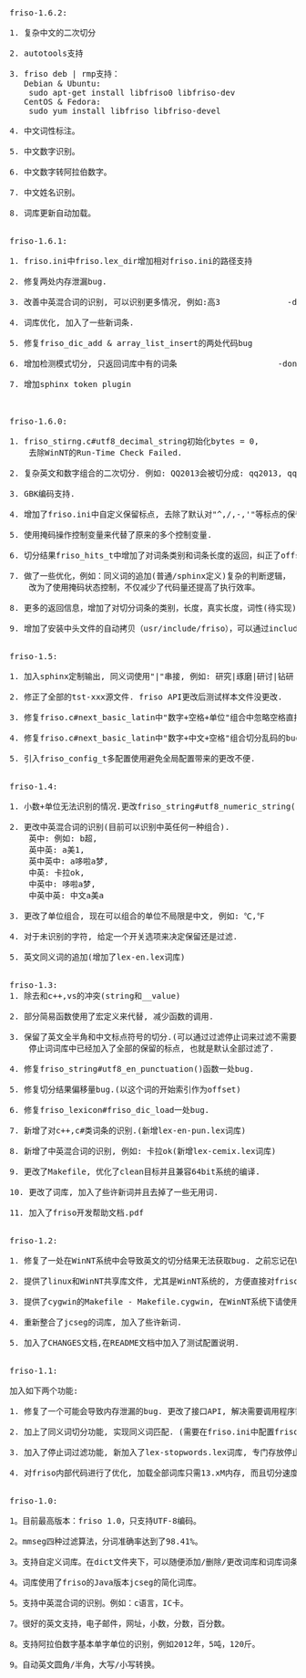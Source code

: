 <pre>
friso-1.6.2:

1. 复杂中文的二次切分

2. autotools支持

3. friso deb | rmp支持：
   Debian & Ubuntu:
	sudo apt-get install libfriso0 libfriso-dev
   CentOS & Fedora:
	sudo yum install libfriso libfriso-devel

4. 中文词性标注。

5. 中文数字识别。

6. 中文数字转阿拉伯数字。

7. 中文姓名识别。

8. 词库更新自动加载。


friso-1.6.1:

1. friso.ini中friso.lex_dir增加相对friso.ini的路径支持			-done

2. 修复两处内存泄漏bug.											-done

3. 改善中英混合词的识别, 可以识别更多情况, 例如:高3				-done

4. 词库优化, 加入了一些新词条.									-done

5. 修复friso_dic_add & array_list_insert的两处代码bug			-done

6. 增加检测模式切分, 只返回词库中有的词条						-done

7. 增加sphinx token plugin



friso-1.6.0:

1. friso_stirng.c#utf8_decimal_string初始化bytes = 0, 
	去除WinNT的Run-Time Check Failed.											-done

2. 复杂英文和数字组合的二次切分. 例如: QQ2013会被切分成: qq2013, qq, 2013.		-done

3. GBK编码支持.																	-done

4. 增加了friso.ini中自定义保留标点, 去除了默认对"^,/,-,'"等标点的保留.			-done

5. 使用掩码操作控制变量来代替了原来的多个控制变量.								-done

6. 切分结果friso_hits_t中增加了对词条类别和词条长度的返回，纠正了offset的误差。	-done

7. 做了一些优化，例如：同义词的追加(普通/sphinx定义)复杂的判断逻辑，
	改为了使用掩码状态控制，不仅减少了代码量还提高了执行效率。					-done

8. 更多的返回信息，增加了对切分词条的类别，长度，真实长度，词性(待实现)等信息的返回。		-done

9. 增加了安装中头文件的自动拷贝（usr/include/friso），可以通过include <friso/xx.h>来引用头文件。


friso-1.5:

1. 加入sphinx定制输出, 同义词使用"|"串接, 例如: 研究|琢磨|研讨|钻研 生命

2. 修正了全部的tst-xxx源文件. friso API更改后测试样本文件没更改.

3. 修复friso.c#next_basic_latin中"数字+空格+单位"组合中忽略空格直接组合数字和单位的bug

4. 修复friso.c#next_basic_latin中"数字+中文+空格"组合切分乱码的bug

5. 引入friso_config_t多配置使用避免全局配置带来的更改不便.


friso-1.4:

1. 小数+单位无法识别的情况.更改friso_string#utf8_numeric_string()函数.

2. 更改中英混合词的识别(目前可以识别中英任何一种组合).
	英中: 例如: b超,
	英中英: a美1,
	英中英中: a哆啦a梦,
	中英: 卡拉ok, 
	中英中: 哆啦a梦, 
	中英中英: 中文a美a

3. 更改了单位组合, 现在可以组合的单位不局限是中文, 例如: ℃,℉

4. 对于未识别的字符, 给定一个开关选项来决定保留还是过滤.

5. 英文同义词的追加(增加了lex-en.lex词库)	


friso-1.3:
1. 除去和c++,vs的冲突(string和__value)

2. 部分简易函数使用了宏定义来代替, 减少函数的调用.

3. 保留了英文全半角和中文标点符号的切分.(可以通过过滤停止词来过滤不需要的标点)
	停止词词库中已经加入了全部的保留的标点, 也就是默认全部过滤了.

4. 修复friso_string#utf8_en_punctuation()函数一处bug.

5. 修复切分结果偏移量bug.(以这个词的开始索引作为offset)

6. 修复friso_lexicon#friso_dic_load一处bug.

7. 新增了对c++,c#类词条的识别.(新增lex-en-pun.lex词库)

8. 新增了中英混合词的识别, 例如: 卡拉ok(新增lex-cemix.lex词库)

9. 更改了Makefile, 优化了clean目标并且兼容64bit系统的编译.

10. 更改了词库, 加入了些许新词并且去掉了一些无用词.

11. 加入了friso开发帮助文档.pdf


friso-1.2:

1. 修复了一处在WinNT系统中会导致英文的切分结果无法获取bug. 之前忘记在WinNT系统中测试了.

2. 提供了linux和WinNT共享库文件, 尤其是WinNT系统的, 方便直接对friso接口进行调用.

3. 提供了cygwin的Makefile - Makefile.cygwin, 在WinNT系统下请使用该Makefile来编译friso

4. 重新整合了jcseg的词库, 加入了些许新词.

5. 加入了CHANGES文档,在README文档中加入了测试配置说明.


friso-1.1:

加入如下两个功能:

1. 修复了一个可能会导致内存泄漏的bug. 更改了接口API, 解决需要调用程序需要自动释放内存的问题, 在friso_next内自动处理了, 详细可查看官方文档.

2. 加上了同义词切分功能, 实现同义词匹配. (需要在friso.ini中配置friso.add_syn=1)

3. 加入了停止词过滤功能, 新加入了lex-stopwords.lex词库, 专门存放停止词词库. 

4. 对friso内部代码进行了优化, 加载全部词库只需13.xM内存, 而且切分速度也提高了. 简易模式可达: 3.8M/sec, 复杂模式也接近了2.0M/sec.


friso-1.0:

1。目前最高版本：friso 1.0，只支持UTF-8编码。

2。mmseg四种过滤算法，分词准确率达到了98.41%。

3。支持自定义词库。在dict文件夹下，可以随便添加/删除/更改词库和词库词条，并且对词库进行了分类。

4。词库使用了friso的Java版本jcseg的简化词库。

5。支持中英混合词的识别。例如：c语言，IC卡。

7。很好的英文支持，电子邮件，网址，小数，分数，百分数。

8。支持阿拉伯数字基本单字单位的识别，例如2012年，5吨，120斤。

9。自动英文圆角/半角，大写/小写转换。
</pre>
